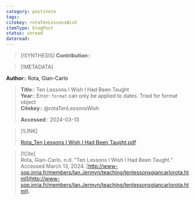 ```yaml
---
category: postsnote
tags: 
citekey: rotaTenLessonsWish
itemType: blogPost
status: unread  
dateread:  
---
```


> [!SYNTHESIS] 
>**Contribution**::

> [!METADATA]  
>
**Author**:: Rota, Gian-Carlo<br>
> **Title**:: Ten Lessons I Wish I Had Been Taught    
> **Year**:: Error: `format` can only be applied to dates. Tried for format object     
> **Citekey**:: @rotaTenLessonsWish    
>   
>**Accessed**:: 2024-03-13   
> 

> [!LINK] 
>
> [Rota_Ten Lessons I Wish I Had Been Taught.pdf](file:///Users/steven/Library/Mobile%20Documents/com~apple~CloudDocs/Zotero/bibliography/undefined/undefined/Rota_Ten%20Lessons%20I%20Wish%20I%20Had%20Been%20Taught.pdf).

> [!Cite]  
> Rota, Gian-Carlo. n.d. “Ten Lessons I Wish I Had Been Taught.” Accessed March 13, 2024. [http://www-sop.inria.fr/members/Ian.Jermyn/teaching/tenlessonsgiancarlorota.html](http://www-sop.inria.fr/members/Ian.Jermyn/teaching/tenlessonsgiancarlorota.html).
